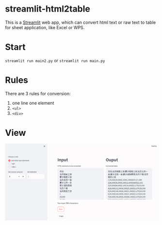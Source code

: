 # streamlit-html2table
This is a [Streamlit](https://streamlit.io/) web app, which can convert html text or raw text to table for sheet application, like Excel or WPS.

# Start
`streamlit run main2.py`
or
`streamlit run main.py`
# Rules
There are 3 rules for conversion:
1. one line one element
2. `<ul>`
3. `<div>`


# View
![screenshot-rule-one](docs/screenshot-rule-one.png)